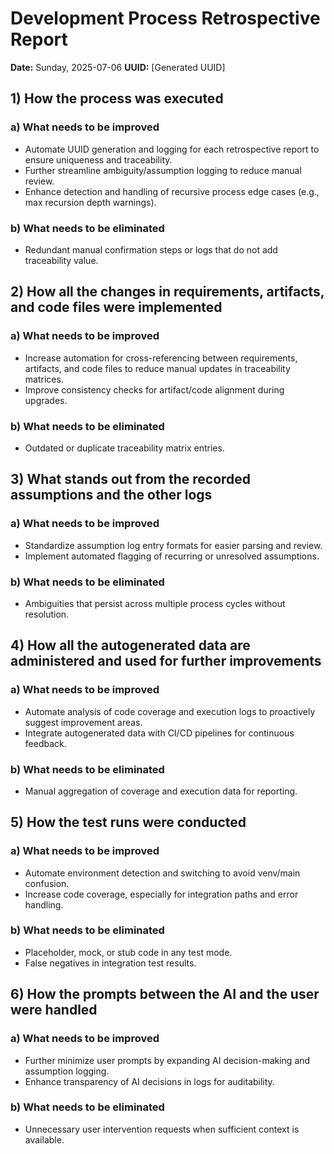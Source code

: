# Development Process Retrospective Report

**Date:** Sunday, 2025-07-06
**UUID:** [Generated UUID]

## 1) How the process was executed
### a) What needs to be improved
- Automate UUID generation and logging for each retrospective report to ensure uniqueness and traceability.
- Further streamline ambiguity/assumption logging to reduce manual review.
- Enhance detection and handling of recursive process edge cases (e.g., max recursion depth warnings).
### b) What needs to be eliminated
- Redundant manual confirmation steps or logs that do not add traceability value.

## 2) How all the changes in requirements, artifacts, and code files were implemented
### a) What needs to be improved
- Increase automation for cross-referencing between requirements, artifacts, and code files to reduce manual updates in traceability matrices.
- Improve consistency checks for artifact/code alignment during upgrades.
### b) What needs to be eliminated
- Outdated or duplicate traceability matrix entries.

## 3) What stands out from the recorded assumptions and the other logs
### a) What needs to be improved
- Standardize assumption log entry formats for easier parsing and review.
- Implement automated flagging of recurring or unresolved assumptions.
### b) What needs to be eliminated
- Ambiguities that persist across multiple process cycles without resolution.

## 4) How all the autogenerated data are administered and used for further improvements
### a) What needs to be improved
- Automate analysis of code coverage and execution logs to proactively suggest improvement areas.
- Integrate autogenerated data with CI/CD pipelines for continuous feedback.
### b) What needs to be eliminated
- Manual aggregation of coverage and execution data for reporting.

## 5) How the test runs were conducted
### a) What needs to be improved
- Automate environment detection and switching to avoid venv/main confusion.
- Increase code coverage, especially for integration paths and error handling.
### b) What needs to be eliminated
- Placeholder, mock, or stub code in any test mode.
- False negatives in integration test results.

## 6) How the prompts between the AI and the user were handled
### a) What needs to be improved
- Further minimize user prompts by expanding AI decision-making and assumption logging.
- Enhance transparency of AI decisions in logs for auditability.
### b) What needs to be eliminated
- Unnecessary user intervention requests when sufficient context is available.
